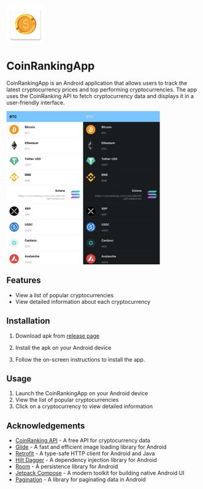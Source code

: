 <img src="readme_resource/coin_icon.webp" alt="alt text" width="100" height="100">

# CoinRankingApp

CoinRankingApp is an Android application that allows users to track the latest cryptocurrency prices and top performing cryptocurrencies. The app uses the CoinRanking API to fetch cryptocurrency data and displays it in a user-friendly interface.

<div style="display: flex;">
    <img src="https://github.com/XunFlowerrr/CoinRankingApp/blob/3e49f38c78eb1de97b682899d59067a5ccf0c45c/readme_resource/light_trim.png" width="200" height="400">
    <img src="https://github.com/XunFlowerrr/CoinRankingApp/blob/3e49f38c78eb1de97b682899d59067a5ccf0c45c/readme_resource/dark_trim.png" alt="alt text" width="200" height="400">
</div>

## Features

- View a list of popular cryptocurrencies
- View detailed information about each cryptocurrency

## Installation

1. Download apk from [release page](https://github.com/XunFlowerrr/CoinRankingApp/releases/tag/1.0.0)

2. Install the apk on your Android device
3. Follow the on-screen instructions to install the app.

## Usage

1. Launch the CoinRankingApp on your Android device
2. View the list of popular cryptocurrencies
3. Click on a cryptocurrency to view detailed information

## Acknowledgements

- [CoinRanking API](https://coinranking.com/page/cryptocurrency-api) - A free API for cryptocurrency data
- [Glide](https://github.com/bumptech/glide) - A fast and efficient image loading library for Android
- [Retrofit](https://square.github.io/retrofit/) - A type-safe HTTP client for Android and Java
- [Hilt Dagger](https://dagger.dev/hilt/) - A dependency injection library for Android
- [Room](https://developer.android.com/jetpack/androidx/releases/room) - A persistence library for Android
- [Jetpack Compose](https://developer.android.com/jetpack/compose) - A modern toolkit for building native Android UI
- [Pagination](https://developer.android.com/topic/libraries/architecture/paging/v3-overview) - A library for paginating data in Android
